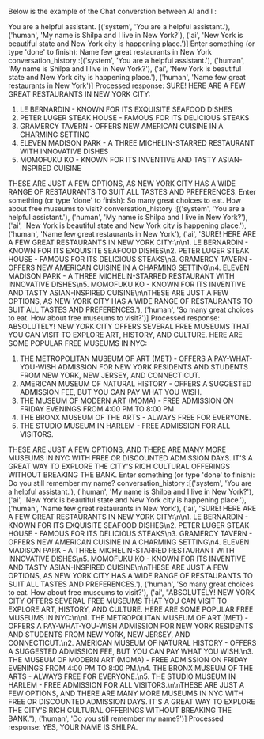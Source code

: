 
Below is the example of the Chat converstion between AI and I : 



You are a helpful assistant.
[('system', 'You are a helpful assistant.'), ('human', 'My name is Shilpa and I live in New York?'), ('ai', 'New York is beautiful state and New York city is happening place.')]
Enter something (or type 'done' to finish):  Name few great restaurants in New York
conversation_history  :[('system', 'You are a helpful assistant.'), ('human', 'My name is Shilpa and I live in New York?'), ('ai', 'New York is beautiful state and New York city is happening place.'), ('human', 'Name few great restaurants in New York')]
Processed response: SURE! HERE ARE A FEW GREAT RESTAURANTS IN NEW YORK CITY:

1. LE BERNARDIN - KNOWN FOR ITS EXQUISITE SEAFOOD DISHES
2. PETER LUGER STEAK HOUSE - FAMOUS FOR ITS DELICIOUS STEAKS
3. GRAMERCY TAVERN - OFFERS NEW AMERICAN CUISINE IN A CHARMING SETTING
4. ELEVEN MADISON PARK - A THREE MICHELIN-STARRED RESTAURANT WITH INNOVATIVE DISHES
5. MOMOFUKU KO - KNOWN FOR ITS INVENTIVE AND TASTY ASIAN-INSPIRED CUISINE

THESE ARE JUST A FEW OPTIONS, AS NEW YORK CITY HAS A WIDE RANGE OF RESTAURANTS TO SUIT ALL TASTES AND PREFERENCES.
Enter something (or type 'done' to finish):  So many great choices to eat. How about free museums to visit?
conversation_history  :[('system', 'You are a helpful assistant.'), ('human', 'My name is Shilpa and I live in New York?'), ('ai', 'New York is beautiful state and New York city is happening place.'), ('human', 'Name few great restaurants in New York'), ('ai', 'SURE! HERE ARE A FEW GREAT RESTAURANTS IN NEW YORK CITY:\n\n1. LE BERNARDIN - KNOWN FOR ITS EXQUISITE SEAFOOD DISHES\n2. PETER LUGER STEAK HOUSE - FAMOUS FOR ITS DELICIOUS STEAKS\n3. GRAMERCY TAVERN - OFFERS NEW AMERICAN CUISINE IN A CHARMING SETTING\n4. ELEVEN MADISON PARK - A THREE MICHELIN-STARRED RESTAURANT WITH INNOVATIVE DISHES\n5. MOMOFUKU KO - KNOWN FOR ITS INVENTIVE AND TASTY ASIAN-INSPIRED CUISINE\n\nTHESE ARE JUST A FEW OPTIONS, AS NEW YORK CITY HAS A WIDE RANGE OF RESTAURANTS TO SUIT ALL TASTES AND PREFERENCES.'), ('human', 'So many great choices to eat. How about free museums to visit?')]
Processed response: ABSOLUTELY! NEW YORK CITY OFFERS SEVERAL FREE MUSEUMS THAT YOU CAN VISIT TO EXPLORE ART, HISTORY, AND CULTURE. HERE ARE SOME POPULAR FREE MUSEUMS IN NYC:

1. THE METROPOLITAN MUSEUM OF ART (MET) - OFFERS A PAY-WHAT-YOU-WISH ADMISSION FOR NEW YORK RESIDENTS AND STUDENTS FROM NEW YORK, NEW JERSEY, AND CONNECTICUT.
2. AMERICAN MUSEUM OF NATURAL HISTORY - OFFERS A SUGGESTED ADMISSION FEE, BUT YOU CAN PAY WHAT YOU WISH.
3. THE MUSEUM OF MODERN ART (MOMA) - FREE ADMISSION ON FRIDAY EVENINGS FROM 4:00 PM TO 8:00 PM.
4. THE BRONX MUSEUM OF THE ARTS - ALWAYS FREE FOR EVERYONE.
5. THE STUDIO MUSEUM IN HARLEM - FREE ADMISSION FOR ALL VISITORS.

THESE ARE JUST A FEW OPTIONS, AND THERE ARE MANY MORE MUSEUMS IN NYC WITH FREE OR DISCOUNTED ADMISSION DAYS. IT'S A GREAT WAY TO EXPLORE THE CITY'S RICH CULTURAL OFFERINGS WITHOUT BREAKING THE BANK.
Enter something (or type 'done' to finish):  Do you still remember my name?
conversation_history  :[('system', 'You are a helpful assistant.'), ('human', 'My name is Shilpa and I live in New York?'), ('ai', 'New York is beautiful state and New York city is happening place.'), ('human', 'Name few great restaurants in New York'), ('ai', 'SURE! HERE ARE A FEW GREAT RESTAURANTS IN NEW YORK CITY:\n\n1. LE BERNARDIN - KNOWN FOR ITS EXQUISITE SEAFOOD DISHES\n2. PETER LUGER STEAK HOUSE - FAMOUS FOR ITS DELICIOUS STEAKS\n3. GRAMERCY TAVERN - OFFERS NEW AMERICAN CUISINE IN A CHARMING SETTING\n4. ELEVEN MADISON PARK - A THREE MICHELIN-STARRED RESTAURANT WITH INNOVATIVE DISHES\n5. MOMOFUKU KO - KNOWN FOR ITS INVENTIVE AND TASTY ASIAN-INSPIRED CUISINE\n\nTHESE ARE JUST A FEW OPTIONS, AS NEW YORK CITY HAS A WIDE RANGE OF RESTAURANTS TO SUIT ALL TASTES AND PREFERENCES.'), ('human', 'So many great choices to eat. How about free museums to visit?'), ('ai', "ABSOLUTELY! NEW YORK CITY OFFERS SEVERAL FREE MUSEUMS THAT YOU CAN VISIT TO EXPLORE ART, HISTORY, AND CULTURE. HERE ARE SOME POPULAR FREE MUSEUMS IN NYC:\n\n1. THE METROPOLITAN MUSEUM OF ART (MET) - OFFERS A PAY-WHAT-YOU-WISH ADMISSION FOR NEW YORK RESIDENTS AND STUDENTS FROM NEW YORK, NEW JERSEY, AND CONNECTICUT.\n2. AMERICAN MUSEUM OF NATURAL HISTORY - OFFERS A SUGGESTED ADMISSION FEE, BUT YOU CAN PAY WHAT YOU WISH.\n3. THE MUSEUM OF MODERN ART (MOMA) - FREE ADMISSION ON FRIDAY EVENINGS FROM 4:00 PM TO 8:00 PM.\n4. THE BRONX MUSEUM OF THE ARTS - ALWAYS FREE FOR EVERYONE.\n5. THE STUDIO MUSEUM IN HARLEM - FREE ADMISSION FOR ALL VISITORS.\n\nTHESE ARE JUST A FEW OPTIONS, AND THERE ARE MANY MORE MUSEUMS IN NYC WITH FREE OR DISCOUNTED ADMISSION DAYS. IT'S A GREAT WAY TO EXPLORE THE CITY'S RICH CULTURAL OFFERINGS WITHOUT BREAKING THE BANK."), ('human', 'Do you still remember my name?')]
Processed response: YES, YOUR NAME IS SHILPA.
